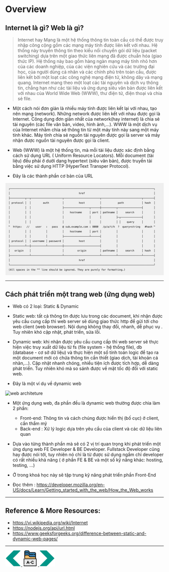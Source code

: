 # Overview
## Internet là gì? Web là gì? 

> Internet hay Mạng là một hệ thống thông tin toàn cầu có thể được truy nhập công cộng gồm các mạng máy tính được liên kết với nhau. Hệ thống này truyền thông tin theo kiểu nối chuyển gói dữ liệu (packet switching) dựa trên một giao thức liên mạng đã được chuẩn hóa (giao thức IP). Hệ thống này bao gồm hàng ngàn mạng máy tính nhỏ hơn của các doanh nghiệp, của các viện nghiên cứu và các trường đại học, của người dùng cá nhân và các chính phủ trên toàn cầu, được liên kết bởi một loạt các công nghệ mạng điện tử, không dây và mạng quang. Internet mang theo một loạt các tài nguyên và dịch vụ thông tin, chẳng hạn như các tài liệu và ứng dụng siêu văn bản được liên kết với nhau của World Wide Web (WWW), thư điện tử, điện thoại và chia sẻ file.

- Một cách nói đơn giản là nhiều máy tính được liên kết lại với nhau, tạo nên mạng (network). Những network được liên kết với nhau được gọi là Internet. Công dụng đơn giản nhất của network(hay internet) là chia sẻ tài nguyên (các file văn bản, video, hình ảnh,...). WWW là một dịch vụ của Internet nhằm chia sẻ thông tin từ một máy tính này sang một máy tính khác. Máy tính chia sẻ nguồn tài nguyên được gọi là server và máy nhận được nguồn tài nguyên được gọi là client.

- Web (WWW) là một hệ thống tin, mà mỗi tài liệu được xác định bằng cách sử dụng URL ( Uniform Resource Locators). Mỗi document (tài liệu) đều phải ở dưới dạng hypertext (siêu văn bản), được truyền tải bằng việc sử dụng HTTP (HyperText Transper Protocol).

- Đây là các thành phần cơ bản của URL
<img src="../sources/C4EJS/C4EJS-Lecture-1.1.png" alt="URL">

---

## Cách phát triển một trang web (ứng dụng web)
- Web có 2 loại: Static & Dynamic 
- Static web: tất cả thông tin được lưu trong các document, khi nhận được yêu cầu cung cấp thì web server sẽ dùng giao thức http để gửi tới cho web client (web browser). Nội dung không thay đổi, nhanh, dễ phục vụ . Tuy nhiên khó cập nhật, phát triển, sửa lỗi.

- Dynamic web: khi nhận được yêu cầu cung cấp thì web server sẽ thực hiện việc truy xuất dữ liệu từ fs (file system - hệ thống file), db (database - cơ sở dữ liệu) và thực hiện một số tính toán logic để tạo ra một document mới có chứa thông tin cần thiết (giao dịch, tài khoản cá nhân,...). Cập nhật nhanh chóng, nhiều tiện ích được tích hợp, dễ dàng phát triển. Tuy nhiên khó mà so sánh được về mặt tốc độ đối với static web.

- Đây là một ví dụ về dynamic web
<img src="https://reinvently.com/wp-content/uploads/2019/08/scheme.jpg" alt="web architeture">

- Một ứng dụng web, đa phần đều là dynamic web thường được chia làm 2 phần:
    - Front-end: Thông tin và cách chúng được hiển thị (bố cục) ở client, cần thẩm mỹ 
    - Back-end : Xử lý logic dựa trên yêu cầu của client và các dữ liệu liên quan

- Dựa vào từng thành phần mà sẽ có 2 vị trí quan trọng khi phát triển một ứng dụng web FE Developer & BE Developer. Fullstack Developer cũng hay được nói tới, tuy nhiên nó chỉ là từ được sử dụng ngầm chỉ developer có rất nhiều khả năng ( ở phần FE & BE và một số kỹ năng khác: hosting, testing, ...)

- Ở trong khoá học này sẽ tập trung kỹ năng phát triển phần Front-End
- Đọc thêm : https://developer.mozilla.org/en-US/docs/Learn/Getting_started_with_the_web/How_the_Web_works 

---

## Reference & More Resources: 
* https://vi.wikipedia.org/wiki/Internet
* https://nodejs.org/api/url.html
* https://www.geeksforgeeks.org/difference-between-static-and-dynamic-web-pages/
---
<!-- Navigator -->
<div>
<a href="..">
    <img width=50 src="../sources/left-arrow.svg" >
</a>
<a href="README.md">
    <img width=50 src="../sources/index.svg" >
</a>
<a href="Lecture-01.2.Introduction-to-Front-End.md">
    <img  width=50 src="../sources/right-arrow.svg">
    </a>
</div>
<!-- Navigator -->